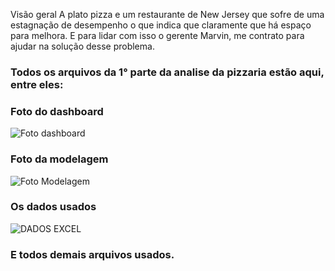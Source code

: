 Visão geral
A plato pizza e um restaurante de New Jersey que sofre de uma estagnação de desempenho o que indica que claramente que há espaço para melhora. E para lidar com isso o gerente Marvin, me contrato para ajudar na solução desse problema.

### Todos os arquivos da 1° parte da analise da pizzaria estão aqui, entre eles:

### Foto do dashboard
![Foto dashboard](https://github.com/alex-ramos-d-a/Analise_operacoes_venda_pizzaria/assets/115717016/6272cc2e-5835-4497-83f0-75f2e0a068ab)


### Foto da modelagem
![Foto Modelagem](https://github.com/alex-ramos-d-a/Analise_operacoes_venda_pizzaria/assets/115717016/f3629e3f-2dd3-476c-b7d2-33c820ce520a)

### Os dados usados
![DADOS EXCEL](https://github.com/alex-ramos-d-a/Analise_Operacoes_Venda_Pizzaria/assets/115717016/eeeec2ff-043e-4da4-bc43-1c7ab0bcd3cb)

### E todos demais arquivos usados.


